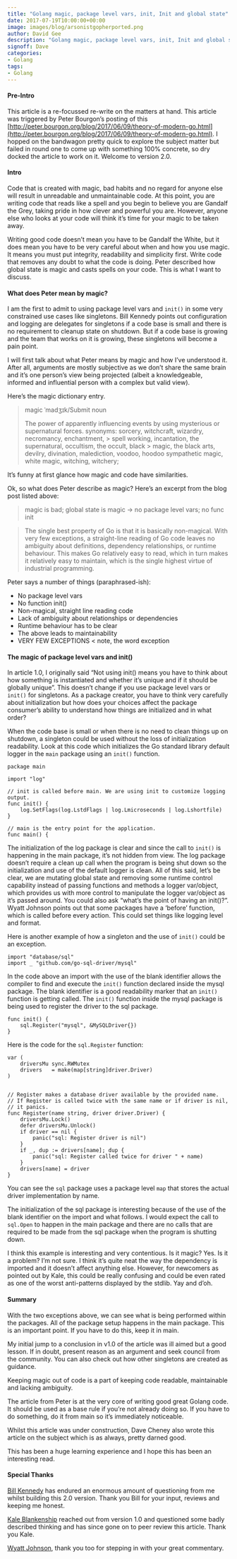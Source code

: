 ```yaml
---
title: "Golang magic, package level vars, init, Init and global state"
date: 2017-07-19T10:00:00+00:00
image: images/blog/arsonistgopherported.png
author: David Gee
description: "Golang magic, package level vars, init, Init and global statea"
signoff: Dave
categories:
- Golang
tags:
- Golang
---
```


#### Pre-Intro

This article is a re-focussed re-write on the matters at hand. This article was triggered by Peter Bourgon’s posting of this [http://peter.bourgon.org/blog/2017/06/09/theory-of-modern-go.html](http://peter.bourgon.org/blog/2017/06/09/theory-of-modern-go.html). I hopped on the bandwagon pretty quick to explore the subject matter but failed in round one to come up with something 100% concrete, so dry docked the article to work on it. Welcome to version 2.0.

#### Intro

Code that is created with magic, bad habits and no regard for anyone else will result in unreadable and unmaintainable code. At this point, you are writing code that reads like a spell and you begin to believe you are Gandalf the Grey, taking pride in how clever and powerful you are. However, anyone else who looks at your code will think it’s time for your magic to be taken away.

Writing good code doesn’t mean you have to be Gandalf the White, but it does mean you have to be very careful about when and how you use magic. It means you must put integrity, readability and simplicity first. Write code that removes any doubt to what the code is doing. Peter described how global state is magic and casts spells on your code. This is what I want to discuss.

#### What does Peter mean by magic?

I am the first to admit to using package level vars and `init()` in some very constrained use cases like singletons. Bill Kennedy points out configuration and logging are delegates for singletons if a code base is small and there is no requirement to cleanup state on shutdown. But if a code base is growing and the team that works on it is growing, these singletons will become a pain point.

I will first talk about what Peter means by magic and how I’ve understood it. After all, arguments are mostly subjective as we don’t share the same brain and it’s one person’s view being projected (albeit a knowledgeable, informed and influential person with a complex but valid view).

Here’s the magic dictionary entry.

> magic ˈmadʒɪk/Submit noun</br>
> 
> The power of apparently influencing events by using mysterious or supernatural forces. synonyms: sorcery, witchcraft, wizardry, necromancy, enchantment, > spell working, incantation, the supernatural, occultism, the occult, black > magic, the black arts, devilry, divination, malediction, voodoo, hoodoo sympathetic magic, white magic, witching, witchery;

It’s funny at first glance how magic and code have similarities.

Ok, so what does Peter describe as magic? Here’s an excerpt from the blog post listed above:

> magic is bad; global state is magic → no package level vars; no func init

> The single best property of Go is that it is basically non-magical. With very few exceptions, a straight-line reading of Go code leaves no ambiguity about definitions, dependency relationships, or runtime behaviour. This makes Go relatively easy to read, which in turn makes it relatively easy to maintain, which is the single highest virtue of industrial programming.

Peter says a number of things (paraphrased-ish):

* No package level vars
* No function init()
* Non-magical, straight line reading code
* Lack of ambiguity about relationships or dependencies
* Runtime behaviour has to be clear
* The above leads to maintainability
* VERY FEW EXCEPTIONS < note, the word exception

#### The magic of package level vars and init()

In article 1.0, I originally said “Not using init() means you have to think about how something is instantiated and whether it’s unique and if it should be globally unique”. This doesn’t change if you use package level vars or `init()` for singletons. As a package creator, you have to think very carefully about initialization but how does your choices affect the package consumer’s ability to understand how things are initialized and in what order?

When the code base is small or when there is no need to clean things up on shutdown, a singleton could be used without the loss of initialization readability. Look at this code which initializes the Go standard library default logger in the `main` package using an `init()` function.

```golang
package main

import "log"

// init is called before main. We are using init to customize logging output.
func init() {
    log.SetFlags(log.LstdFlags | log.Lmicroseconds | log.Lshortfile)
}

// main is the entry point for the application.
func main() {
```

The initialization of the log package is clear and since the call to `init()` is happening in the main package, it’s not hidden from view. The log package doesn’t require a clean up call when the program is being shut down so the initialization and use of the default logger is clean. All of this said, let’s be clear, we are mutating global state and removing some runtime control capability instead of passing functions and methods a logger var/object, which provides us with more control to manipulate the logger var/object as it’s passed around. You could also ask “what’s the point of having an init()?”. Wyatt Johnson points out that some packages have a ‘before’ function, which is called before every action. This could set things like logging level and format.

Here is another example of how a singleton and the use of `init()` could be an exception.

```golang
import "database/sql"
import _ "github.com/go-sql-driver/mysql"
```

In the code above an import with the use of the blank identifier allows the compiler to find and execute the `init()` function declared inside the mysql package. The blank identifier is a good readability marker that an `init()` function is getting called. The `init()` function inside the mysql package is being used to register the driver to the sql package.

```golang
func init() {
    sql.Register("mysql", &MySQLDriver{})
}
```

Here is the code for the `sql.Register` function:

```golang
var (
    driversMu sync.RWMutex
    drivers   = make(map[string]driver.Driver)
)


// Register makes a database driver available by the provided name.
// If Register is called twice with the same name or if driver is nil,
// it panics.
func Register(name string, driver driver.Driver) {
    driversMu.Lock()
    defer driversMu.Unlock()
    if driver == nil {
        panic("sql: Register driver is nil")
    }
    if _, dup := drivers[name]; dup {
        panic("sql: Register called twice for driver " + name)
    }
    drivers[name] = driver
}
```

You can see the `sql` package uses a package level `map` that stores the actual driver implementation by name.

The initialization of the sql package is interesting because of the use of the blank identifier on the import and what follows. I would expect the call to `sql.Open` to happen in the main package and there are no calls that are required to be made from the sql package when the program is shutting down.

I think this example is interesting and very contentious. Is it magic? Yes. Is it a problem? I’m not sure. I think it’s quite neat the way the dependency is imported and it doesn’t affect anything else. However, for newcomers as pointed out by Kale, this could be really confusing and could be even rated as one of the worst anti-patterns displayed by the stdlib. Yay and d’oh.

#### Summary

With the two exceptions above, we can see what is being performed within the packages. All of the package setup happens in the main package. This is an important point. If you have to do this, keep it in main.

My initial jump to a conclusion in v1.0 of the article was ill aimed but a good lesson. If in doubt, present reason as an argument and seek council from the community. You can also check out how other singletons are created as guidance.

Keeping magic out of code is a part of keeping code readable, maintainable and lacking ambiguity.

The article from Peter is at the very core of writing good great Golang code. It should be used as a base rule if you’re not already doing so. If you have to do something, do it from main so it’s immediately noticeable.

Whilst this article was under construction, Dave Cheney also wrote this article on the subject which is as always, pretty darned good.

This has been a huge learning experience and I hope this has been an interesting read.

#### Special Thanks

[Bill Kennedy](https://twitter.com/goinggodotnet) has endured an enormous amount of questioning from me whilst building this 2.0 version. Thank you Bill for your input, reviews and keeping me honest.

[Kale Blankenship](https://twitter.com/vcabbage) reached out from version 1.0 and questioned some badly described thinking and has since gone on to peer review this article. Thank you Kale.

[Wyatt Johnson](https://twitter.com/wyattjoh), thank you too for stepping in with your great commentary.